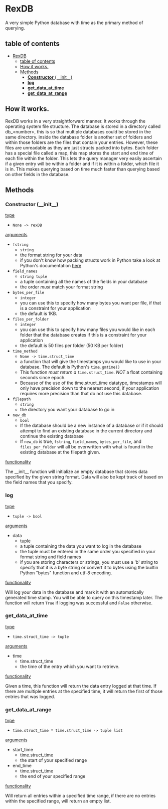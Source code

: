 # RexDB

A very simple Python database with time as the primary method of querying.

## table of contents
- [RexDB](#rexdb)
  - [table of contents](#table-of-contents)
  - [How it works.](#how-it-works)
  - [Methods](#methods)
    - [**Constructor** (\_\_init\_\_)](#constructor-__init__)
    - [**log**](#log)
    - [**get\_data\_at\_time**](#get_data_at_time)
    - [**get\_data\_at\_range**](#get_data_at_range)
## How it works.

RexDB works in a very straightforward manner. It works through the operating system file structure. The database is stored in a directory called db\_\<number\>, this is so that multiple databases could be stored in the same directory. inside the database folder is another set of folders and within those folders are the files that contain your entries. However, these files are unreadable as they are just structs packed into bytes.
Each folder has a special file called a map, this map stores the start and end time of each file within the folder. This lets the query manager very easily ascertain if a given entry will be within a folder and if it is within a folder, which file it is in. This makes querying based on time much faster than querying based on other fields in the database.

## Methods

### **Constructor** (\_\_init\_\_)

<u>type</u>

- `None -> rexDB`

<u>arguments</u>

- `fstring`
  - `string`
  - the format string for your data
  - if you don't know how packing structs work in Python take a look at Python's documentation [here](https://docs.python.org/3/library/struct.html#format-characters)
- `field_names`
  - `string tuple`
  - a tuple containing all the names of the fields in your database
  - the order _must_ match your format string
- `bytes_per_file`
  - `integer`
  - you can use this to specify how many bytes you want per file, if that is a constraint for your application
  - the default is 1KB.
- `files_per_folder`
  - `integer`
  - you can use this to specify how many files you would like in each folder that the database creates if this is a constraint for your application
  - the default is 50 files per folder (50 KB per folder)
- `time_method`
  - `None -> time.struct_time`
  - a function that will give the timestamps you would like to use in your database. The default is Python's `time.gmtime()`
  - This function _must return a_ `time.struct_time`. _NOT_ a float containing seconds since epoch.
  - Because of the use of the time.struct\_time datatype, timestamps will only have precision down to the nearest second, if your application requires more precision than that do not use this database.
- `filepath`
  - `string`
  - the directory you want your database to go in
- `new_db`
  - `bool`
  - If the database should be a new instance of a database or if it should attempt to find an existing database in the current directory and continue the existing database
  - If `new_db` is true, `fstring`, `field_names`, `bytes_per_file`, and `files_per_folder` will all be overwritten with what is found in the existing database at the filepath given. 

<u>functionality</u>

The \_\_init\_\_ function will initialize an empty database that stores data specified by the given string format. Data will also be kept track of based on the field names that you specify. 

### **log**

<u>type</u>

- `tuple -> bool`

<u>arguments</u>

- data
  - tuple
  - a tuple containing the data you want to log in the database
  - the tuple must be entered in the same order you specified in your format string and field names
  - if you are storing characters or strings, you must use a 'b' string to specify that it is a byte string or convert it to bytes using the builtin Python "bytes" function and utf-8 encoding.

<u>functionality</u>

Will log your data in the database and mark it with an automatically generated time stamp. You will be able to query on this timestamp later. The function will return `True` if logging was successful and `False` otherwise. 

### **get_data_at_time**

<u>type</u>

- `time.struct_time -> tuple`

<u>arguments</u>

- time
  - time.struct_time
  - the time of the entry which you want to retrieve. 

<u>functionality</u>

Given a time, this function will return the data entry logged at that time. If there are multiple entries at the specified time, it will return the first of those entries that was logged. 

### **get_data_at_range**

<u>type</u>

- `time.struct_time * time.struct_time -> tuple list`

<u>arguments</u>

- start_time
  - time.struct_time
  - the start of your specified range
- end_time
  - time.struct_time
  - the end of your specified range

<u>functionality</u>

Will return all entries within a specified time range, if there are no entries within the specified range, will return an empty list.